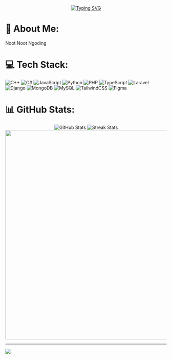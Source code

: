 <div align="center">
  <a href="https://git.io/typing-svg">
    <img src="https://readme-typing-svg.demolab.com?font=Roboto&size=100&duration=4000&pause=1000&color=7ED9CC&center=true&vCenter=true&random=false&width=800&height=200&lines=Papss Ngoding;Noot Noot+" alt="Typing SVG">
  </a>
</div>


# 💫 About Me:
Noot Noot Ngoding

# 💻 Tech Stack:
![C++](https://img.shields.io/badge/c++-%2300599C.svg?style=for-the-badge&logo=c%2B%2B&logoColor=white) ![C#](https://img.shields.io/badge/c%23-%23239120.svg?style=for-the-badge&logo=csharp&logoColor=white) ![JavaScript](https://img.shields.io/badge/javascript-%23323330.svg?style=for-the-badge&logo=javascript&logoColor=%23F7DF1E) ![Python](https://img.shields.io/badge/python-3670A0?style=for-the-badge&logo=python&logoColor=ffdd54) ![PHP](https://img.shields.io/badge/php-%23777BB4.svg?style=for-the-badge&logo=php&logoColor=white) ![TypeScript](https://img.shields.io/badge/typescript-%23007ACC.svg?style=for-the-badge&logo=typescript&logoColor=white) ![Laravel](https://img.shields.io/badge/laravel-%23FF2D20.svg?style=for-the-badge&logo=laravel&logoColor=white) ![Django](https://img.shields.io/badge/django-%23092E20.svg?style=for-the-badge&logo=django&logoColor=white) ![MongoDB](https://img.shields.io/badge/MongoDB-%234ea94b.svg?style=for-the-badge&logo=mongodb&logoColor=white) ![MySQL](https://img.shields.io/badge/mysql-4479A1.svg?style=for-the-badge&logo=mysql&logoColor=white) ![TailwindCSS](https://img.shields.io/badge/tailwindcss-%2338B2AC.svg?style=for-the-badge&logo=tailwind-css&logoColor=white) ![Figma](https://img.shields.io/badge/figma-%23F24E1E.svg?style=for-the-badge&logo=figma&logoColor=white)

# 📊 GitHub Stats:
<p align="center">
  <img src="https://github-readme-stats.vercel.app/api?username=Papssz&theme=jolly&hide_border=true&include_all_commits=true&count_private=true" alt="GitHub Stats"/>
  <img src="https://github-readme-streak-stats.herokuapp.com/?user=Papssz&theme=jolly&hide_border=true" alt="Streak Stats"/>
  <img src="https://github-readme-stats.vercel.app/api/top-langs/?username=Papssz&theme=jolly&hide_border=true&include_all_commits=true&count_private=true&layout=compact" width="652"/>
</p>

---
[![](https://visitcount.itsvg.in/api?id=Papssz&icon=2&color=7)](https://visitcount.itsvg.in)

<!-- Proudly created with GPRM ( https://gprm.itsvg.in ) -->
